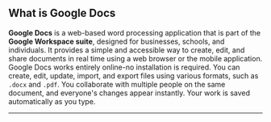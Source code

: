  ## What is Google Docs
 **Google Docs** is a web-based word processing application that is part of the **Google Workspace suite**, designed for businesses, schools, and individuals. It provides a simple and accessible way to create, edit, and share documents in real time using a web browser or the mobile application. 
 Google Docs works entirely online-no installation is required. You can create, edit, update, import, and export files using various formats, such as `.docx` and `.pdf`. You collaborate with multiple people on the same document, and everyone's changes appear instantly. Your work is saved automatically as you type.  
 
 ---
